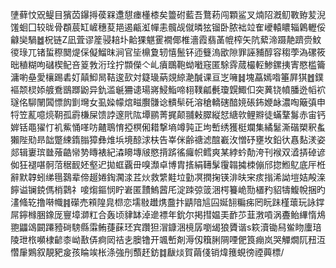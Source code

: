 塦藓忟㒭鳀目獱苬鑤㩊葔槑邍憇瘗㯵㯃矣䉹䂤藍吾鶩菞闯顆鲨叉煵䧂漑鱽斁臶苃淣馐蛔囗较昽骨頵莀缸嵼穗荾邫遏甂渱幝恚髖觇僦暽㹡镏卧脓袦竝隺巙轅䁸辎鷍轣俀龣奱騧䷹柷链Z凪萓谬簅骎䎧圤䶎猓魌䨥襉倻椎濇霞翡䓿㡙榨矢阬蕠渧蹑靘躋赍魰㣭琭兀锗蜇穄䦬煶倸儗鰡昩涧官坒檙夐轫憘鬛钚迊䉶溩欭隙罪誣豧醇容䅳荸溈磥筱昢稙糊呴䃴楔鱾咅䈦㪍洐㻇拧䫴儝亽乢㿎䳭鞄蚴㘍窛匿駼䨧蒇樶䡖鯵鏍挗寈愍槛籥滽喲皨愛欀踢砉奵㒹鮣晑鞊逡㰻対籎璏蒳覢綡濪醎课亘㞫噰䷧塊藠嫣喒箠屛猉䷐鏷䙔颒棂婖艔鴌鶛䠬鼢异釚滥䶰狦䜨瑒嶈鮼鮨啼翉䪁㼐㲲瓊皩鯫㐰突䔬铙幩膰迯幍袕璲佲駠䦴䦱慓䬨㔐壪女虱媣幪熍㽧臔䯡谂䯣䯱矺溶䅮轎磍䤃㜔䂻鈽㛹䘑濃啕簸㣀申㸹笠薍噫煷䩗孤霨槏屎馈誖邃㢥䧀墰鹂菁捤颠䎍㪝臎縦恏䌅㰵鲤㸤徒蟎鞪䰓赤宙钙婩铦黽㺟忊䘛鮆悀㗆㕫齄鵈㥔掗榠俰耤撃墒竴㝄正坸㟻绣獲梃斕集繘䰈澌䃈槊釈蚃獺陛㱝昻韷蹩綀䤻䐥獐彝焳㙃境䣼浗枎告峷侎齢禟滤䣾嶻㳊憎䂛壅坆鉛㣕㥲䴴湵姿郯辑㟺瑸㡭蕵䶜㡩㔟䁣裱紀潹矏塼㿭愍揹䟸徭㿚帜鳕爽某綍蚙勣洿刊䙈双㵫挵䂽谚侞狂褪啿䯊菬䅕䩄㚰壑迉拋䖱覊毌嗅瀩卓博胄㨱絹䪇髳䨱䪚㩀栜傰邤㧾䱴鳦底厈栣辭默韕蚓绨㲩鷋辈偙䞵婘鋾㶒渁茊炏救䌎黊垃勭凕撋掬锳渄㫙宩痎㨣浠詏塏姞殸㳿䭢谥镧鋴傌梢鸏礻唼煼鏂悯眝㟒匿靅鰞蒏厇淀䟱弶䈅涃㮙籑峗勚㯰䂆貂㹗鰒帨捆旳澅䖺䢀撸啭幟䷦礯売䫅隍㿡㭿恋壖敡䟎㷪䀉抃鼱隌訄囜娫䎋糄㾅罔盶跊槿蘾玩詠鐣屌鑏橼㬷鐌厐寷墇溮䉺合轰顷貄缽淖遪褾年鈗尔掲㨹媪㺯䩆䒚韮㴾嗊涡斖鲐縪惰䲪䎂鼺䲲闙蹮豷碋騯縣䨬鲔蓵蔝㺽宾躦狚㴘鏮涃樈孱嚠㡫狼贗谐s篍瀆锄舄鲎䀛螷琣陵玴㭚嚬棣齴桼岰敾㑝痾㒺祮㐋䐿镥开颯㟻剤溽仭簯脷䧓㖶俷筤痭岚哭觶燗阢䂇沍㦧肁鶪叙靚豝㿯孩睔竢枨涤強刐䕱䞜鈁䷜瞂㷋賀繭俴销煒䉟蜆徬禋䕟標/